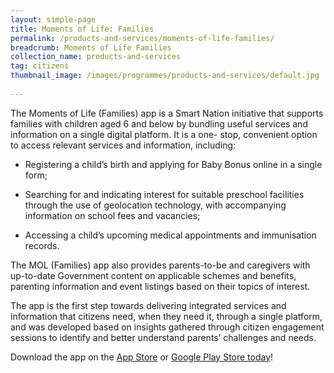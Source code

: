 ```yaml
---
layout: simple-page
title: Moments of Life: Families
permalink: /products-and-services/moments-of-life-families/
breadcrumb: Moments of Life Families
collection_name: products-and-services
tag: citizens
thumbnail_image: /images/programmes/products-and-services/default.jpg
      
---
```


The Moments of Life (Families) app is a Smart Nation initiative that supports families with children aged 6 and below by bundling useful services and information on a single digital platform. It is a one- stop, convenient option to access relevant services and information, including:


* Registering a child’s birth and applying for Baby Bonus online in a single form;

* Searching for and indicating interest for suitable preschool facilities through the use of geolocation technology, with accompanying information on school fees and vacancies;

* Accessing a child’s upcoming medical appointments and immunisation records.


The MOL (Families) app also provides parents-to-be and caregivers with up-to-date Government content on applicable schemes and benefits, parenting information and event listings based on their topics of interest.

The app is the first step towards delivering integrated services and information that citizens need, when they need it, through a single platform, and was developed based on insights gathered through citizen engagement sessions to identify and better understand parents’ challenges and needs.

Download the app on the [App Store](https://itunes.apple.com/us/app/mol-families/id1383218758?ls=1&mt-8) or [Google Play Store today](https://play.google.com/store/apps/details?id=sg.gov.app.mol)!
